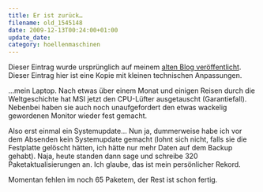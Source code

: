 ```yaml
---
title: Er ist zurück…
filename: old_1545148
date: 2009-12-13T00:24:00+01:00
update_date:
category: hoellenmaschinen
---
```

Dieser Eintrag wurde ursprünglich auf meinem [alten Blog veröffentlicht](https://stu.blogger.de/stories/1545148/). Dieser Eintrag hier ist eine Kopie mit kleinen technischen Anpassungen.

…mein Laptop. Nach etwas über einem Monat und einigen Reisen durch die Weltgeschichte hat MSI jetzt den CPU-Lüfter ausgetauscht (Garantiefall). Nebenbei haben sie auch noch unaufgefordert den etwas wackelig gewordenen Monitor wieder fest gemacht.

Also erst einmal ein Systemupdate… Nun ja, dummerweise habe ich vor dem Absenden kein Systemupdate gemacht (lohnt sich nicht, falls sie die Festplatte gelöscht hätten, ich hätte nur mehr Daten auf dem Backup gehabt). Naja, heute standen dann sage und schreibe 320 Paketaktualisierungen an. Ich glaube, das ist mein persönlicher Rekord.

Momentan fehlen im noch 65 Paketem, der Rest ist schon fertig.
